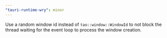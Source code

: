 ```yaml
---
"tauri-runtime-wry": minor
---
```


Use a random window id instead of `tao::window::WindowId` to not block the thread waiting for the event loop to process the window creation.

